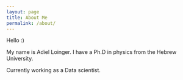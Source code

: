 ```yaml
---
layout: page
title: About Me
permalink: /about/
---
```

 
Hello :)

My name is Adiel Loinger. I have a Ph.D in physics from the Hebrew University.

Currently working as a Data scientist.


